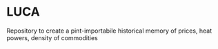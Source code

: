 # LUCA
Repository to create a pint-importabile historical memory of prices, heat powers, density of commodities
